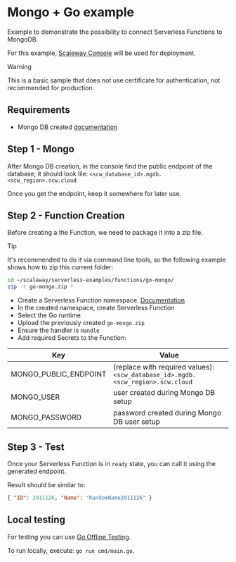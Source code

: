 # Mongo + Go example

Example to demonstrate the possibility to connect Serverless Functions to MongoDB.

For this example, [Scaleway Console](https://console.scaleway.com/) will be used for deployment.

> [!WARNING]
> This is a basic sample that does not use certificate for authentication, not recommended for production.

## Requirements

- Mongo DB created [documentation](https://www.scaleway.com/en/docs/managed-mongodb-databases/quickstart/#how-to-create-a-database-instance)

## Step 1 - Mongo

After Mongo DB creation, in the console find the public endpoint of the database, it should look lile: `<scw_database_id>.mgdb.<scw_region>.scw.cloud`

Once you get the endpoint, keep it somewhere for later use.

## Step 2 - Function Creation

Before creating a the Function, we need to package it into a zip file.

> [!TIP]
> It's recommended to do it via command line tools, so the following example shows how to zip this current folder:
>
> ```sh
> cd ~/scaleway/serverless-examples/functions/go-mongo/
> zip -r go-mongo.zip *
> ```

- Create a Serverless Function namespace. [Documentation](https://www.scaleway.com/en/docs/serverless-functions/how-to/create-manage-delete-functions-namespace/#creating-a-serverless-functions-namespace)
- In the created namespace, create Serverless Function
- Select the Go runtime
- Upload the previously created `go-mongo.zip`
- Ensure the handler is `Handle`
- Add required Secrets to the Function:

| Key                   | Value                                                                                                          |
| --------------------- | -------------------------------------------------------------------------------------------------------------- |
| MONGO_PUBLIC_ENDPOINT | (replace with required values): `<scw_database_id>.mgdb.<scw_region>.scw.cloud` |
| MONGO_USER            | user created during Mongo DB setup                                                                             |
| MONGO_PASSWORD        | password created during Mongo DB user setup                                                                    |

## Step 3 - Test

Once your Serverless Function is in `ready` state, you can call it using the generated endpoint.

Result should be similar to:

```json
{ "ID": 2911126, "Name": "RandomName2911126" }
```

## Local testing

For testing you can use [Go Offline Testing](https://github.com/scaleway/serverless-functions-go).

To run locally, execute: `go run cmd/main.go`.